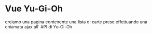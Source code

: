 # Vue Yu-Gi-Oh

creiamo una pagina contenente una lista di carte prese effettuando una chiamata ajax all' API di Yu-Gi-Oh
